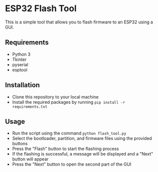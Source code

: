 # ESP32 Flash Tool

This is a simple tool that allows you to flash firmware to an ESP32 using a GUI.

## Requirements
- Python 3
- Tkinter
- pyserial
- esptool

## Installation

- Clone this repository to your local machine
- Install the required packages by running `pip install -r requirements.txt`

## Usage
- Run the script using the command `python flash_tool.py`
- Select the bootloader, partition, and firmware files using the provided buttons
- Press the "Flash" button to start the flashing process
- If the flashing is successful, a message will be displayed and a "Next" button will appear
- Press the "Next" button to open the second part of the GUI
